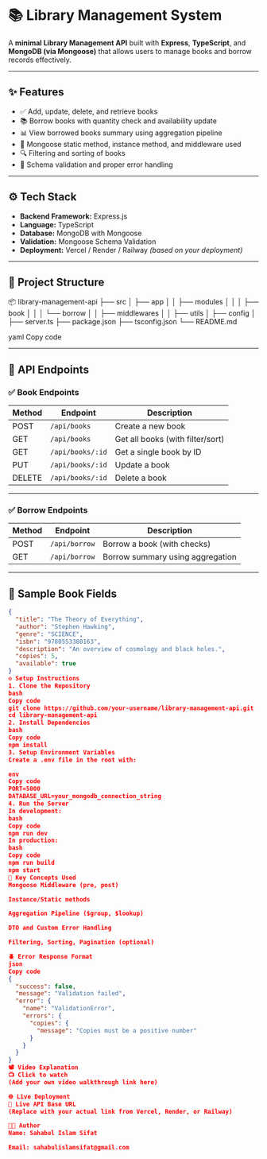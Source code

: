 # 📚 Library Management System

A **minimal Library Management API** built with **Express**, **TypeScript**, and **MongoDB (via Mongoose)** that allows users to manage books and borrow records effectively.

---

## ✨ Features

- ✅ Add, update, delete, and retrieve books
- 📚 Borrow books with quantity check and availability update
- 📊 View borrowed books summary using aggregation pipeline
- 🧠 Mongoose static method, instance method, and middleware used
- 🔍 Filtering and sorting of books
- 🧪 Schema validation and proper error handling

---

## ⚙️ Tech Stack

- **Backend Framework:** Express.js
- **Language:** TypeScript
- **Database:** MongoDB with Mongoose
- **Validation:** Mongoose Schema Validation
- **Deployment:** Vercel / Render / Railway _(based on your deployment)_

---

## 📁 Project Structure

📦 library-management-api
├── src
│ ├── app
│ │ ├── modules
│ │ │ ├── book
│ │ │ └── borrow
│ │ ├── middlewares
│ │ ├── utils
│ ├── config
│ ├── server.ts
├── package.json
├── tsconfig.json
└── README.md

yaml
Copy code

---

## 📌 API Endpoints

### ✅ Book Endpoints

| Method | Endpoint         | Description                      |
| ------ | ---------------- | -------------------------------- |
| POST   | `/api/books`     | Create a new book                |
| GET    | `/api/books`     | Get all books (with filter/sort) |
| GET    | `/api/books/:id` | Get a single book by ID          |
| PUT    | `/api/books/:id` | Update a book                    |
| DELETE | `/api/books/:id` | Delete a book                    |

---

### ✅ Borrow Endpoints

| Method | Endpoint      | Description                      |
| ------ | ------------- | -------------------------------- |
| POST   | `/api/borrow` | Borrow a book (with checks)      |
| GET    | `/api/borrow` | Borrow summary using aggregation |

---

## 🧪 Sample Book Fields

```json
{
  "title": "The Theory of Everything",
  "author": "Stephen Hawking",
  "genre": "SCIENCE",
  "isbn": "9780553380163",
  "description": "An overview of cosmology and black holes.",
  "copies": 5,
  "available": true
}
⚙️ Setup Instructions
1. Clone the Repository
bash
Copy code
git clone https://github.com/your-username/library-management-api.git
cd library-management-api
2. Install Dependencies
bash
Copy code
npm install
3. Setup Environment Variables
Create a .env file in the root with:

env
Copy code
PORT=5000
DATABASE_URL=your_mongodb_connection_string
4. Run the Server
In development:
bash
Copy code
npm run dev
In production:
bash
Copy code
npm run build
npm start
🧠 Key Concepts Used
Mongoose Middleware (pre, post)

Instance/Static methods

Aggregation Pipeline ($group, $lookup)

DTO and Custom Error Handling

Filtering, Sorting, Pagination (optional)

🪲 Error Response Format
json
Copy code
{
  "success": false,
  "message": "Validation failed",
  "error": {
    "name": "ValidationError",
    "errors": {
      "copies": {
        "message": "Copies must be a positive number"
      }
    }
  }
}
📽 Video Explanation
📺 Click to watch
(Add your own video walkthrough link here)

🌐 Live Deployment
🔗 Live API Base URL
(Replace with your actual link from Vercel, Render, or Railway)

👨‍💻 Author
Name: Sahabul Islam Sifat

Email: sahabulislamsifat@gmail.com
```
